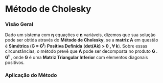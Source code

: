# Método de Cholesky


### **Visão Geral**

Dado um sistema com **η** equações e **η** variáveis, dizemos que sua solução pode ser obtida através do **Método de Cholesky**, se a **matriz A** em questão é **Simétrica** (**G = G<sup>t</sup>**) **Positiva Definida** (**det(Ak) > 0 , ∀ k**). Sobre essas circunstâncias, o método prevê que **A** pode ser decomposta no produto **G . G<sup>t</sup>** , onde **G** é uma **Matriz Triangular Inferior** com elementos diagonais positivos.

### **Aplicação do Método**